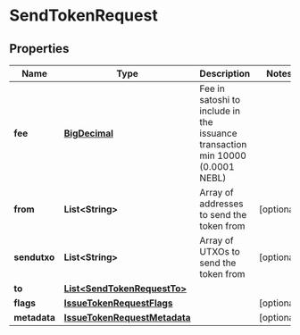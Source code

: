 
# SendTokenRequest

## Properties
Name | Type | Description | Notes
------------ | ------------- | ------------- | -------------
**fee** | [**BigDecimal**](BigDecimal.md) | Fee in satoshi to include in the issuance transaction min 10000 (0.0001 NEBL) | 
**from** | **List&lt;String&gt;** | Array of addresses to send the token from |  [optional]
**sendutxo** | **List&lt;String&gt;** | Array of UTXOs to send the token from |  [optional]
**to** | [**List&lt;SendTokenRequestTo&gt;**](SendTokenRequestTo.md) |  | 
**flags** | [**IssueTokenRequestFlags**](IssueTokenRequestFlags.md) |  |  [optional]
**metadata** | [**IssueTokenRequestMetadata**](IssueTokenRequestMetadata.md) |  |  [optional]



